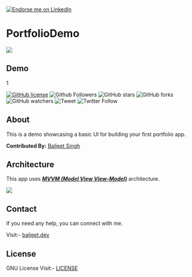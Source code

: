<a href="https://www.linkedin.com/in/baljeet-singh-402303116/">
    <img src="https://img.shields.io/badge/Support-Endorse%20me%20on%20Linkedin-yellow?style=for-the-badge&logo=linkedin" alt="Endorse me on LinkedIn" /></a>
    
# PortfolioDemo
![](https://github.com/iambaljeet/PortfolioDemo/blob/master/art/banner_art.jpg)

## Demo
1[](https://github.com/iambaljeet/PortfolioDemo/blob/master/art/demo_webp.webp)

[![GitHub license](https://img.shields.io/github/license/iambaljeet/PortfolioDemo)](LICENSE)
![Github Followers](https://img.shields.io/github/followers/iambaljeet?style=social)
![GitHub stars](https://img.shields.io/github/stars/iambaljeet/PortfolioDemo?style=social)
![GitHub forks](https://img.shields.io/github/forks/iambaljeet/PortfolioDemo)
![GitHub watchers](https://img.shields.io/github/watchers/iambaljeet/PortfolioDemo?style=social)
![Tweet](	https://img.shields.io/twitter/url?url=https%3A%2F%2Fgithub.com%2Fiambaljeet%2FPortfolioDemo)
![Twitter Follow](https://img.shields.io/twitter/follow/baljeet_dev?label=Follow&style=social)

## About
This is a demo showcasing a basic UI for building your first portfolio app.

**Contributed By:** [Baljeet Singh](https://github.com/iambaljeet/)

## Architecture
This app uses [***MVVM (Model View View-Model)***](https://developer.android.com/jetpack/docs/guide#recommended-app-arch) architecture.

![](https://developer.android.com/topic/libraries/architecture/images/final-architecture.png)

## Contact
If you need any help, you can connect with me.

Visit:- [baljeet.dev](https://baljeet.dev)

## License

GNU License Visit:- [LICENSE](https://github.com/iambaljeet/TikTok/blob/master/LICENSE)

